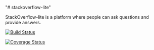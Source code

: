 "# stackoverflow-lite" 


StackOverflow-lite is a platform where people can ask questions and provide answers. 


[![Build Status](https://travis-ci.org/joelethan/stackoverflow-lite.svg?branch=master)](https://travis-ci.org/joelethan/stackoverflow-lite)


[![Coverage Status](https://coveralls.io/repos/github/joelethan/stackoverflow-lite/badge.svg?branch=master)](https://coveralls.io/github/joelethan/stackoverflow-lite?branch=master)
